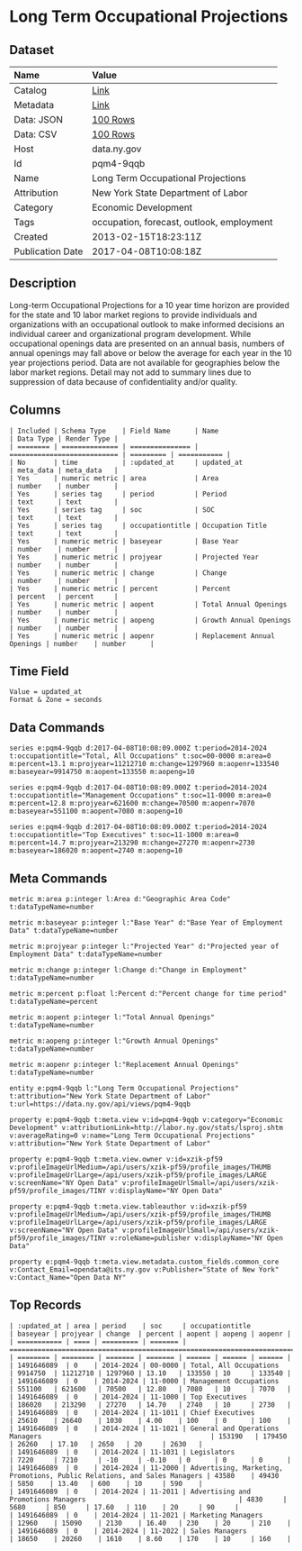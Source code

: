 # Long Term Occupational Projections

## Dataset

| Name | Value |
| :--- | :---- |
| Catalog | [Link](https://catalog.data.gov/dataset/long-term-occupational-projections) |
| Metadata | [Link](https://data.ny.gov/api/views/pqm4-9qqb) |
| Data: JSON | [100 Rows](https://data.ny.gov/api/views/pqm4-9qqb/rows.json?max_rows=100) |
| Data: CSV | [100 Rows](https://data.ny.gov/api/views/pqm4-9qqb/rows.csv?max_rows=100) |
| Host | data.ny.gov |
| Id | pqm4-9qqb |
| Name | Long Term Occupational Projections |
| Attribution | New York State Department of Labor |
| Category | Economic Development |
| Tags | occupation, forecast, outlook, employment |
| Created | 2013-02-15T18:23:11Z |
| Publication Date | 2017-04-08T10:08:18Z |

## Description

Long-term Occupational Projections for a 10 year time horizon are provided for the state and 10 labor market regions to provide individuals and organizations with an occupational outlook to make informed decisions an individual career and organizational program development. While occupational openings data are presented on an annual basis, numbers of annual openings may fall above or below the average for each year in the 10 year projections period. Data are not available for geographies below the labor market regions. Detail may not add to summary lines due to suppression of data because of confidentiality and/or quality.

## Columns

```ls
| Included | Schema Type    | Field Name      | Name                        | Data Type | Render Type |
| ======== | ============== | =============== | =========================== | ========= | =========== |
| No       | time           | :updated_at     | updated_at                  | meta_data | meta_data   |
| Yes      | numeric metric | area            | Area                        | number    | number      |
| Yes      | series tag     | period          | Period                      | text      | text        |
| Yes      | series tag     | soc             | SOC                         | text      | text        |
| Yes      | series tag     | occupationtitle | Occupation Title            | text      | text        |
| Yes      | numeric metric | baseyear        | Base Year                   | number    | number      |
| Yes      | numeric metric | projyear        | Projected Year              | number    | number      |
| Yes      | numeric metric | change          | Change                      | number    | number      |
| Yes      | numeric metric | percent         | Percent                     | percent   | percent     |
| Yes      | numeric metric | aopent          | Total Annual Openings       | number    | number      |
| Yes      | numeric metric | aopeng          | Growth Annual Openings      | number    | number      |
| Yes      | numeric metric | aopenr          | Replacement Annual Openings | number    | number      |
```

## Time Field

```ls
Value = updated_at
Format & Zone = seconds
```

## Data Commands

```ls
series e:pqm4-9qqb d:2017-04-08T10:08:09.000Z t:period=2014-2024 t:occupationtitle="Total, All Occupations" t:soc=00-0000 m:area=0 m:percent=13.1 m:projyear=11212710 m:change=1297960 m:aopenr=133540 m:baseyear=9914750 m:aopent=133550 m:aopeng=10

series e:pqm4-9qqb d:2017-04-08T10:08:09.000Z t:period=2014-2024 t:occupationtitle="Management Occupations" t:soc=11-0000 m:area=0 m:percent=12.8 m:projyear=621600 m:change=70500 m:aopenr=7070 m:baseyear=551100 m:aopent=7080 m:aopeng=10

series e:pqm4-9qqb d:2017-04-08T10:08:09.000Z t:period=2014-2024 t:occupationtitle="Top Executives" t:soc=11-1000 m:area=0 m:percent=14.7 m:projyear=213290 m:change=27270 m:aopenr=2730 m:baseyear=186020 m:aopent=2740 m:aopeng=10
```

## Meta Commands

```ls
metric m:area p:integer l:Area d:"Geographic Area Code" t:dataTypeName=number

metric m:baseyear p:integer l:"Base Year" d:"Base Year of Employment Data" t:dataTypeName=number

metric m:projyear p:integer l:"Projected Year" d:"Projected year of Employment Data" t:dataTypeName=number

metric m:change p:integer l:Change d:"Change in Employment" t:dataTypeName=number

metric m:percent p:float l:Percent d:"Percent change for time period" t:dataTypeName=percent

metric m:aopent p:integer l:"Total Annual Openings" t:dataTypeName=number

metric m:aopeng p:integer l:"Growth Annual Openings" t:dataTypeName=number

metric m:aopenr p:integer l:"Replacement Annual Openings" t:dataTypeName=number

entity e:pqm4-9qqb l:"Long Term Occupational Projections" t:attribution="New York State Department of Labor" t:url=https://data.ny.gov/api/views/pqm4-9qqb

property e:pqm4-9qqb t:meta.view v:id=pqm4-9qqb v:category="Economic Development" v:attributionLink=http://labor.ny.gov/stats/lsproj.shtm v:averageRating=0 v:name="Long Term Occupational Projections" v:attribution="New York State Department of Labor"

property e:pqm4-9qqb t:meta.view.owner v:id=xzik-pf59 v:profileImageUrlMedium=/api/users/xzik-pf59/profile_images/THUMB v:profileImageUrlLarge=/api/users/xzik-pf59/profile_images/LARGE v:screenName="NY Open Data" v:profileImageUrlSmall=/api/users/xzik-pf59/profile_images/TINY v:displayName="NY Open Data"

property e:pqm4-9qqb t:meta.view.tableauthor v:id=xzik-pf59 v:profileImageUrlMedium=/api/users/xzik-pf59/profile_images/THUMB v:profileImageUrlLarge=/api/users/xzik-pf59/profile_images/LARGE v:screenName="NY Open Data" v:profileImageUrlSmall=/api/users/xzik-pf59/profile_images/TINY v:roleName=publisher v:displayName="NY Open Data"

property e:pqm4-9qqb t:meta.view.metadata.custom_fields.common_core v:Contact_Email=opendata@its.ny.gov v:Publisher="State of New York" v:Contact_Name="Open Data NY"
```

## Top Records

```ls
| :updated_at | area | period    | soc     | occupationtitle                                                          | baseyear | projyear | change  | percent | aopent | aopeng | aopenr | 
| =========== | ==== | ========= | ======= | ======================================================================== | ======== | ======== | ======= | ======= | ====== | ====== | ====== | 
| 1491646089  | 0    | 2014-2024 | 00-0000 | Total, All Occupations                                                   | 9914750  | 11212710 | 1297960 | 13.10   | 133550 | 10     | 133540 | 
| 1491646089  | 0    | 2014-2024 | 11-0000 | Management Occupations                                                   | 551100   | 621600   | 70500   | 12.80   | 7080   | 10     | 7070   | 
| 1491646089  | 0    | 2014-2024 | 11-1000 | Top Executives                                                           | 186020   | 213290   | 27270   | 14.70   | 2740   | 10     | 2730   | 
| 1491646089  | 0    | 2014-2024 | 11-1011 | Chief Executives                                                         | 25610    | 26640    | 1030    | 4.00    | 100    | 0      | 100    | 
| 1491646089  | 0    | 2014-2024 | 11-1021 | General and Operations Managers                                          | 153190   | 179450   | 26260   | 17.10   | 2650   | 20     | 2630   | 
| 1491646089  | 0    | 2014-2024 | 11-1031 | Legislators                                                              | 7220     | 7210     | -10     | -0.10   | 0      | 0      | 0      | 
| 1491646089  | 0    | 2014-2024 | 11-2000 | Advertising, Marketing, Promotions, Public Relations, and Sales Managers | 43580    | 49430    | 5850    | 13.40   | 600    | 10     | 590    | 
| 1491646089  | 0    | 2014-2024 | 11-2011 | Advertising and Promotions Managers                                      | 4830     | 5680     | 850     | 17.60   | 110    | 20     | 90     | 
| 1491646089  | 0    | 2014-2024 | 11-2021 | Marketing Managers                                                       | 12960    | 15090    | 2130    | 16.40   | 230    | 20     | 210    | 
| 1491646089  | 0    | 2014-2024 | 11-2022 | Sales Managers                                                           | 18650    | 20260    | 1610    | 8.60    | 170    | 10     | 160    | 
```